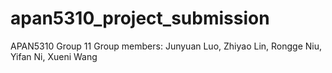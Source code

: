 # apan5310_project_submission
APAN5310 Group 11
Group members: Junyuan Luo, Zhiyao Lin, Rongge Niu, Yifan Ni, Xueni Wang
